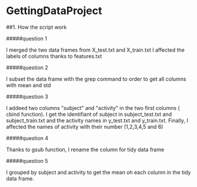 # GettingDataProject

##1. How the script work

#####question 1

I merged the two data frames from X_test.txt and X_train.txt
I affected the labels of columns thanks to features.txt

#####question 2

I subset the data frame with the grep command to order to get all columns with mean and std

#####question 3

I addeed two columns "subject" and "activity" in the two first columns ( cbind function). I get the identifiant of subject in subject_test.txt and subject_train.txt and the activity names in y_test.txt and y_train.txt. Finally, I affected the names of activity with their number (1,2,3,4,5 and 6)

#####question 4

Thanks to gsub function, I rename the column for tidy data frame

#####question 5

I grouped by subject and activity to get the mean oh each column in the tidy data frame.
